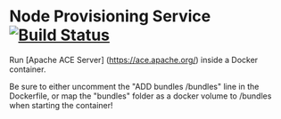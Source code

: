 Node Provisioning Service [![Build Status](https://travis-ci.org/INAETICS/node-provisioning-service.svg?branch=master)](https://travis-ci.org/INAETICS/node-provisioning-service)
=========================

Run [Apache ACE Server] (https://ace.apache.org/) inside a Docker container.

Be sure to either uncomment the "ADD bundles /bundles" line in the Dockerfile,
or map the "bundles" folder as a docker volume to /bundles when starting the container! 

